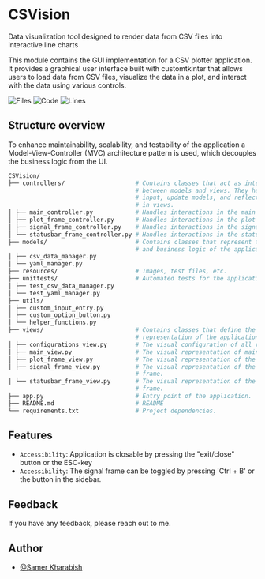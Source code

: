 # CSVision

Data visualization tool designed to render data from CSV files into interactive line charts

This module contains the GUI implementation for a CSV plotter application. It provides a graphical user interface built with customtkinter that allows users to load data from CSV files, visualize the data in a plot, and interact with the data using various controls.

![Files](https://tokei.rs/b1/github/SamerKharabish/CSVision?category=files)
![Code](https://tokei.rs/b1/github/SamerKharabish/CSVision?category=code)
![Lines](https://tokei.rs/b1/github/SamerKharabish/CSVision?category=lines)

## Structure overview

To enhance maintainability, scalability, and testability of the application a Model-View-Controller (MVC) architecture pattern is used, which decouples the business logic from the UI.

```bash
CSVision/
├── controllers/                    # Contains classes that act as intermediaries
                                    # between models and views. They handle user
                                    # input, update models, and reflect changes
                                    # in views.
│ ├── main_controller.py            # Handles interactions in the main window.
│ ├── plot_frame_controller.py      # Handles interactions in the plot frame.
│ ├── signal_frame_controller.py    # Handles interactions in the signal frame.
│ └── statusbar_frame_controller.py # Handles interactions in the status bar frame.
├── models/                         # Contains classes that represent the data
                                    # and business logic of the application.
│ ├── csv_data_manager.py
│ └── yaml_manager.py
├── resources/                      # Images, test files, etc.
├── unittests/                      # Automated tests for the application.
│ ├── test_csv_data_manager.py
│ └── test_yaml_manager.py
├── utils/
│ ├── custom_input_entry.py
│ ├── custom_option_button.py
│ └── helper_functions.py
├── views/                          # Contains classes that define the visual
                                    # representation of the application.
│ ├── configurations_view.py        # The visual configuration of all views.
│ ├── main_view.py                  # The visual representation of main window.
│ ├── plot_frame_view.py            # The visual representation of the plot frame.
│ ├── signal_frame_view.py          # The visual representation of the signal
                                    # frame.
│ └── statusbar_frame_view.py       # The visual representation of the status bar
                                    # frame.
├── app.py                          # Entry point of the application.
├── README.md                       # README
└── requirements.txt                # Project dependencies.
```

## Features

- ```Accessibility```: Application is closable by pressing the "exit/close" button or the ESC-key
- ```Accessibility```: The signal frame can be toggled by pressing 'Ctrl + B' or the button in the sidebar.

## Feedback

If you have any feedback, please reach out to me.

## Author

- [@Samer Kharabish](<kharabishsamer@outlook.com>)
